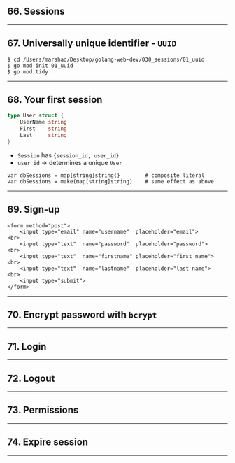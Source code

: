 ## 66. Sessions

***

## 67. Universally unique identifier - `UUID`

```
$ cd /Users/marshad/Desktop/golang-web-dev/030_sessions/01_uuid
$ go mod init 01_uuid
$ go mod tidy
``` 

***

## 68. Your first session

```go
type User struct {
	UserName string
	First    string
	Last     string
}
```

* `Session` has `{session_id, user_id}`
* `user_id` -> determines a unique `User`

```
var dbSessions = map[string]string{}        # composite literal
var dbSessions = make(map[string]string)    # same effect as above
```
***


## 69. Sign-up

```
<form method="post">
    <input type="email" name="username"  placeholder="email">      <br>
    <input type="text"  name="password"  placeholder="password">   <br>
    <input type="text"  name="firstname" placeholder="first name"> <br>
    <input type="text"  name="lastname"  placeholder="last name">  <br>
    <input type="submit">
</form>
```

***

## 70. Encrypt password with `bcrypt`

***

## 71. Login

***

## 72. Logout

***

## 73. Permissions

***

## 74. Expire session

***
